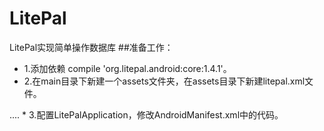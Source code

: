 # LitePal
LitePal实现简单操作数据库
##准备工作：
*   1.添加依赖 compile 'org.litepal.android:core:1.4.1'。
*   2.在main目录下新建一个assets文件夹，在assets目录下新建litepal.xml文件。
<?xml version="1.0" encoding="utf-8"?>....
<litepal>
    <dbname value="BookStore"></dbname>
    <version value="2"></version>
   <list>
        <mapping class="com.example.litepal.javabean"></mapping>
        <mapping class="com.example.litepal.javabean"></mapping>
    </list>
</litepal>
*   3.配置LitePalApplication，修改AndroidManifest.xml中的代码。
<application
        android:name="org.litepal.LitePalApplication"
        ..../>
